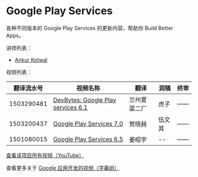 # Google Play Services

各种不同版本的 Google Play Services 的更新内容，帮助你 Build Better Apps。

讲师列表：

*   [Ankur Kotwal](https://plus.google.com/+AnkurKotwal)
 
视频列表：

| 翻译流水号 | 视频名称 | 翻译 | 润稿 | 终审 |
| -- | -- | -- | -- | -- |
| 1503290481 | [DevBytes: Google Play services 6.1](1503290481-google-play-services-61.md)  | 兰州夏菜二厂 | 虎子 | —— |
| 1503200437 | [Google Play Services 7.0](1503200437-google-play-services-70.md)  | 贺晓赫 | 伍文其 | —— |
| 1501080015 | [Google Play Services 6.5](1501080015-google-play-services-65.md)  | 姜昭宇 | -- | —— |

[查看该项目所有视频（YouTube）](https://www.youtube.com/playlist?list=PLOU2XLYxmsILXKTDNlQVnsgQlqRsGf1_e)

查看更多关于 [Google 应用开发的视频（字幕组）](../index.md)


